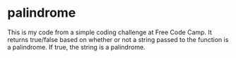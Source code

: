 # palindrome
This is my code from a simple coding challenge at Free Code Camp. It returns true/false based on whether or not a string passed to the function is a palindrome. If true, the string is a palindrome. 
